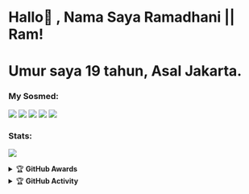 # Hallo👋 , Nama Saya Ramadhani || Ram!

# Umur saya 19 tahun, Asal Jakarta.

### My Sosmed:
<p>
    <a href="https://github.com/ramadhani892/RAM-UBOT" target="blank"><img src="https://img.shields.io/badge/RAM-UBOT-30302f?style=flat&logo=github" /></a>
    <a href="https://t.me/teman_random" target="blank"><img src="https://img.shields.io/badge/TEMAN-RANDOM-green?style=flat&logo=telegram" /></a>
    <a href="https://t.me/geezsupportgroup" target="blank"><img src="https://img.shields.io/badge/GEEZ-SUPPORT GROUP-black?style=flat&logo=telegram" /></a>
    <a href="https://t.me/maafgausahsokap" target="blank"><img src="https://img.shields.io/badge/Rama-30302f?style=flat&logo=telegram" /></a>
    <a href="https://instagram.com/ramadh20" target="blank"><img src="https://img.shields.io/badge/@ramadh20-30302f?style=flat&logo=instagram" /></a>
</p>

### Stats:
<p>
    <img src="https://github-readme-stats.vercel.app/api?username=ramadhani892&hide=contribs,prs&show_icons=true&hide_border=true&title_color=000" />
</p>

<details>
    <summary>&#127942 <b>GitHub Awards</b></summary><br/>

![Github Trophy](https://github-profile-trophy.vercel.app/?username=ramadhani892)

</details>

<details>
    <summary>&#127942 <b>GitHub Activity</b></summary><br/>

![Metrics](https://metrics.lecoq.io/ramadhani892?template=classic&repositories.forks=true&languages=1&languages.colors=github&languages.threshold=0%25&config.timezone=Asia%2FJakarta)

</details>


